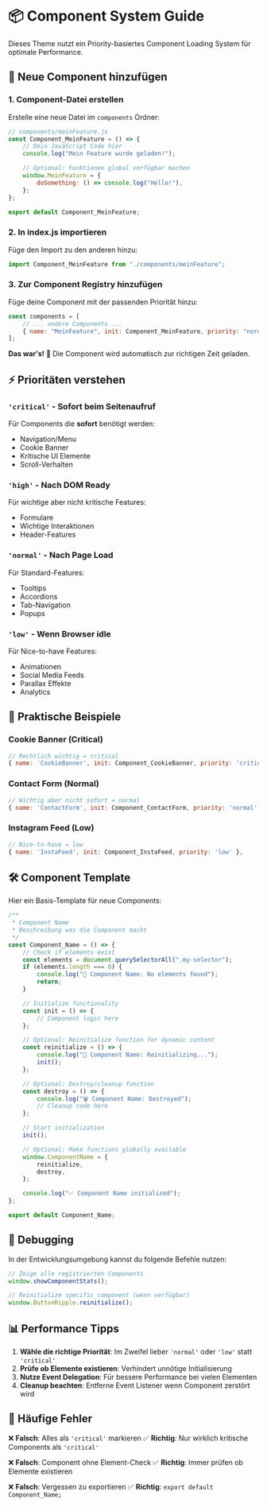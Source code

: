 # 📦 Component System Guide

Dieses Theme nutzt ein Priority-basiertes Component Loading System für optimale Performance.

## 🚀 Neue Component hinzufügen

### 1. Component-Datei erstellen

Erstelle eine neue Datei im `components` Ordner:

```javascript
// components/meinFeature.js
const Component_MeinFeature = () => {
	// Dein JavaScript Code hier
	console.log("Mein Feature wurde geladen!");

	// Optional: Funktionen global verfügbar machen
	window.MeinFeature = {
		doSomething: () => console.log("Hello!"),
	};
};

export default Component_MeinFeature;
```

### 2. In index.js importieren

Füge den Import zu den anderen hinzu:

```javascript
import Component_MeinFeature from "./components/meinFeature";
```

### 3. Zur Component Registry hinzufügen

Füge deine Component mit der passenden Priorität hinzu:

```javascript
const components = [
	// ... andere Components ...
	{ name: "MeinFeature", init: Component_MeinFeature, priority: "normal" },
];
```

**Das war's!** 🎉 Die Component wird automatisch zur richtigen Zeit geladen.

## ⚡ Prioritäten verstehen

### `'critical'` - Sofort beim Seitenaufruf

Für Components die **sofort** benötigt werden:

- Navigation/Menu
- Cookie Banner
- Kritische UI Elemente
- Scroll-Verhalten

### `'high'` - Nach DOM Ready

Für wichtige aber nicht kritische Features:

- Formulare
- Wichtige Interaktionen
- Header-Features

### `'normal'` - Nach Page Load

Für Standard-Features:

- Tooltips
- Accordions
- Tab-Navigation
- Popups

### `'low'` - Wenn Browser idle

Für Nice-to-have Features:

- Animationen
- Social Media Feeds
- Parallax Effekte
- Analytics

## 📝 Praktische Beispiele

### Cookie Banner (Critical)

```javascript
// Rechtlich wichtig = critical
{ name: 'CookieBanner', init: Component_CookieBanner, priority: 'critical' },
```

### Contact Form (Normal)

```javascript
// Wichtig aber nicht sofort = normal
{ name: 'ContactForm', init: Component_ContactForm, priority: 'normal' },
```

### Instagram Feed (Low)

```javascript
// Nice-to-have = low
{ name: 'InstaFeed', init: Component_InstaFeed, priority: 'low' },
```

## 🛠️ Component Template

Hier ein Basis-Template für neue Components:

```javascript
/**
 * Component Name
 * Beschreibung was die Component macht
 */
const Component_Name = () => {
	// Check if elements exist
	const elements = document.querySelectorAll(".my-selector");
	if (elements.length === 0) {
		console.log("🎯 Component Name: No elements found");
		return;
	}

	// Initialize functionality
	const init = () => {
		// Component logic here
	};

	// Optional: Reinitialize function for dynamic content
	const reinitialize = () => {
		console.log("🔄 Component Name: Reinitializing...");
		init();
	};

	// Optional: Destroy/cleanup function
	const destroy = () => {
		console.log("🗑️ Component Name: Destroyed");
		// Cleanup code here
	};

	// Start initialization
	init();

	// Optional: Make functions globally available
	window.ComponentName = {
		reinitialize,
		destroy,
	};

	console.log("✅ Component Name initialized");
};

export default Component_Name;
```

## 🔧 Debugging

In der Entwicklungsumgebung kannst du folgende Befehle nutzen:

```javascript
// Zeige alle registrierten Components
window.showComponentStats();

// Reinitialize specific component (wenn verfügbar)
window.ButtonRipple.reinitialize();
```

## 📊 Performance Tipps

1. **Wähle die richtige Priorität**: Im Zweifel lieber `'normal'` oder `'low'` statt `'critical'`
2. **Prüfe ob Elemente existieren**: Verhindert unnötige Initialisierung
3. **Nutze Event Delegation**: Für bessere Performance bei vielen Elementen
4. **Cleanup beachten**: Entferne Event Listener wenn Component zerstört wird

## 🚨 Häufige Fehler

❌ **Falsch**: Alles als `'critical'` markieren
✅ **Richtig**: Nur wirklich kritische Components als `'critical'`

❌ **Falsch**: Component ohne Element-Check
✅ **Richtig**: Immer prüfen ob Elemente existieren

❌ **Falsch**: Vergessen zu exportieren
✅ **Richtig**: `export default Component_Name;`
